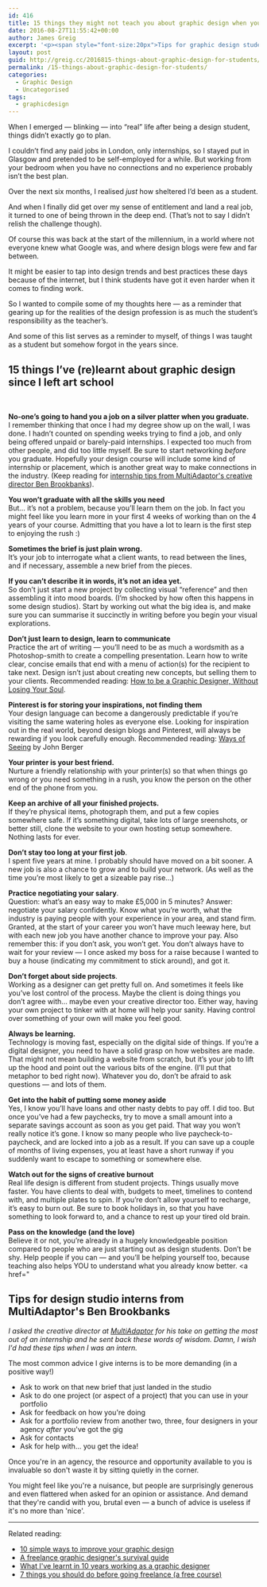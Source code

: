 ```yaml
---
id: 416
title: 15 things they might not teach you about graphic design when you’re a student
date: 2016-08-27T11:55:42+00:00
author: James Greig
excerpt: '<p><span style="font-size:20px">Tips for graphic design students on getting the most out of internships, and on taking the first exciting few steps in their professional design career. (And a refresher for all of us who are already further down the line.)</span></p>'
layout: post
guid: http://greig.cc/2016815-things-about-graphic-design-for-students/
permalink: /15-things-about-graphic-design-for-students/
categories:
  - Graphic Design
  - Uncategorised
tags:
  - graphicdesign
---
```

When I emerged — blinking — into “real” life after being a design student, things didn’t exactly go to plan.

I couldn’t find any paid jobs in London, only internships, so I stayed put in Glasgow and pretended to be self-employed for a while. But working from your bedroom when you have no connections and no experience probably isn’t the best plan.

Over the next six months, I realised <em>just</em> how sheltered I’d been as a student.

And when I finally did get over my sense of entitlement and land a real job, it turned to one of being thrown in the deep end. (That’s not to say I didn’t relish the challenge though).

Of course this was back at the start of the millennium, in a world where not everyone knew what Google was, and where design blogs were few and far between.

It might be easier to tap into design trends and best practices these days because of the internet, but I think students have got it even harder when it comes to finding work.

So I wanted to compile some of my thoughts here — as a reminder that gearing up for the realities of the design profession is as much the student’s responsibility as the teacher’s.

And some of this list serves as a reminder to myself, of things I was taught as a student but somehow forgot in the years since.

<h2 id="15-things-i-ve-re-learnt-about-graphic-design-since-i-left-art-school">15 things I’ve (re)learnt about graphic design since I left art school</h2>

&nbsp; &nbsp;&nbsp;

<strong>No-one’s going to hand you a job on a silver platter when you graduate.</strong><br>I remember thinking that once I had my degree show up on the wall, I was done. I hadn’t counted on spending weeks trying to find a job, and only being offered unpaid or barely-paid internships. I expected too much from other people, and did too little myself. Be sure to start networking <em>before</em> you graduate. Hopefully your design course will include some kind of internship or placement, which is another great way to make connections in the industry. (Keep reading for <a href="#interns">internship tips from MultiAdaptor's creative director Ben Brookbanks</a>).

<strong>You won’t graduate with all the skills you need</strong><br>But… it’s not a problem, because you’ll learn them on the job. In fact you might feel like you learn more in your first 4 weeks of working than on the 4 years of your course. Admitting that you have a lot to learn is the first step to enjoying the rush :)

<strong>Sometimes the brief is just plain wrong.</strong><br>It’s your job to interrogate what a client wants, to read between the lines, and if necessary, assemble a new brief from the pieces.

<strong>If you can’t describe it in words, it’s not an idea yet.</strong><br>So don’t just start a new project by collecting visual “reference” and then assembling it into mood boards. (I’m shocked by how often this happens in some design studios). Start by working out what the big idea is, and make sure you can summarise it succinctly in writing before you begin your visual explorations.

<strong>Don’t just learn to design, learn to communicate</strong><br>Practice the art of writing — you’ll need to be as much a wordsmith as a Photoshop-smith to create a compelling presentation. Learn how to write clear, concise emails that end with a menu of action(s) for the recipient to take next. Design isn’t just about creating new concepts, but selling them to your clients. Recommended reading: <a href="http://amzn.to/2bWe1v7">How to be a Graphic Designer, Without Losing Your Soul</a>.

<strong>Pinterest is for storing your inspirations, not finding them</strong><br>Your design language can become a dangerously predictable if you’re visiting the same watering holes as everyone else. Looking for inspiration out in the real world, beyond design blogs and Pinterest, will always be rewarding if you look carefully enough. Recommended reading: <a href="http://amzn.to/2brfiwt">Ways of Seeing</a> by John Berger

<strong>Your printer is your best friend.</strong><br>Nurture a friendly relationship with your printer(s) so that when things go wrong or you need something in a rush, you know the person on the other end of the phone from you.

<strong>Keep an archive of all your finished projects.</strong><br>If they’re physical items, photograph them, and put a few copies somewhere safe. If it’s something digital, take lots of large sreenshots, or better still, clone the website to your own hosting setup somewhere. Nothing lasts for ever.

<strong>Don’t stay too long at your first job</strong>.<br>I spent five years at mine. I probably should have moved on a bit sooner. A new job is also a chance to grow and to build your network. (As well as the time you’re most likely to get a sizeable pay rise…)

<strong>Practice negotiating your salary</strong>.<br>Question: what’s an easy way to make £5,000 in 5 minutes? Answer: negotiate your salary confidently. Know what you’re worth, what the industry is paying people with your experience in your area, and stand firm. Granted, at the start of your career you won’t have much leeway here, but with each new job you have another chance to improve your pay. Also remember this: if you don’t ask, you won’t get. You don’t always have to wait for your review — I once asked my boss for a raise because I wanted to buy a house (indicating my commitment to stick around), and got it.

<strong>Don’t forget about side projects</strong>.<br>Working as a designer can get pretty full on. And sometimes it feels like you’ve lost control of the process. Maybe the client is doing things you don’t agree with… maybe even your creative director too. Either way, having your own project to tinker with at home will help your sanity. Having control over something of your own will make you feel good.

<strong>Always be learning.</strong><br>Technology is moving fast, especially on the digital side of things. If you’re a digital designer, you need to have a solid grasp on how websites are made. That might not mean building a website from scratch, but it’s your job to lift up the hood and point out the various bits of the engine. (I’ll put that metaphor to bed right now). Whatever you do, don’t be afraid to ask questions — and lots of them.

<strong>Get into the habit of putting some money aside</strong><br>Yes, I know you’ll have loans and other nasty debts to pay off. I did too. But once you’ve had a few paychecks, try to move a small amount into a separate savings account as soon as you get paid. That way you won’t really notice it’s gone. I know so many people who live paycheck-to-paycheck, and are locked into a job as a result. If you can save up a couple of months of living expenses, you at least have a short runway if you suddenly want to escape to something or somewhere else.

<strong>Watch out for the signs of creative burnout</strong><br>Real life design is different from student projects. Things usually move faster. You have clients to deal with, budgets to meet, timelines to contend with, and multiple plates to spin. If you’re don’t allow yourself to recharge, it’s easy to burn out. Be sure to book holidays in, so that you have something to look forward to, and a chance to rest up your tired old brain.

<strong>Pass on the knowledge (and the love)</strong><br>Believe it or not, you’re already in a hugely knowledgeable position compared to people who are just starting out as design students. Don’t be shy. Help people if you can — and you’ll be helping yourself too, because teaching also helps YOU to understand what you already know better. 
&lt;a href="<a data-preserve-html-node="true" name="interns"></a>

<h2 id="tips-for-design-studio-interns-from-multiadaptor-s-ben-brookbanks">Tips for design studio interns from MultiAdaptor's Ben Brookbanks</h2>

<em>I asked the creative director at <a href="http://multiadaptor.com/">MultiAdaptor</a> for his take on getting the most out of an internship and he sent back these words of wisdom. Damn, I wish I'd had these tips when I was an intern.</em>

The most common advice I give interns is to be more demanding (in a positive way!)

<ul>
<li>Ask to work on that new brief that just landed in the studio</li>
<li>Ask to do one project (or aspect of a project) that you can use in your portfolio</li>
<li>Ask for feedback on how you're doing</li>
<li>Ask for a portfolio review from another two, three, four designers in your agency <em>after</em> you've got the gig</li>
<li>Ask for contacts</li>
<li>Ask for help with... you get the idea!</li>
</ul>

Once you're in an agency, the resource and opportunity available to you is invaluable so don't waste it by sitting quietly in the corner.

You might feel like you're a nuisance, but people are surprisingly generous and even flattered when asked for an opinion or assistance. And demand that they're candid with you, brutal even — a bunch of advice is useless if it's no more than 'nice'.

<hr />

Related reading:

<ul dir="ltr"><li><a href="http://greig.cc/journal/2013/9/10-simple-ways-to-improve-your-graphic-design">10 simple ways to improve your graphic design</a></li><li><a href="http://greig.cc/journal/2013/9/a-freelance-graphic-designers-survival-guide">A freelance graphic designer's survival guide</a></li><li><a href="http://greig.cc/journal/2013/9/10-things-ive-learned-in-10-years-as-a-graphic-designer">What I've learnt in 10 years working as a graphic designer</a></li><li><a href="http://greig.cc/beforegoingfreelance/">7 things you should do before going freelance (a free course)</a></li></ul>